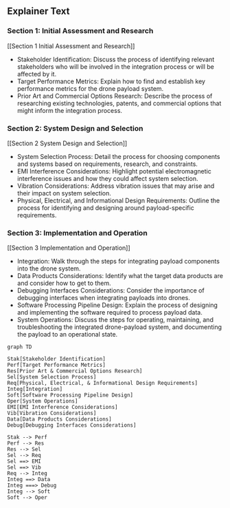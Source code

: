 ## Explainer Text


### Section 1: Initial Assessment and Research
[[Section 1 Initial Assessment and Research]]
- Stakeholder Identification: Discuss the process of identifying relevant stakeholders who will be involved in the integration process or will be affected by it.
- Target Performance Metrics: Explain how to find and establish key performance metrics for the drone payload system.
- Prior Art and Commercial Options Research: Describe the process of researching existing technologies, patents, and commercial options that might inform the integration process.

### Section 2: System Design and Selection
[[Section 2 System Design and Selection]]
- System Selection Process: Detail the process for choosing components and systems based on requirements, research, and constraints.
- EMI Interference Considerations: Highlight potential electromagnetic interference issues and how they could affect system selection.
- Vibration Considerations: Address vibration issues that may arise and their impact on system selection.
- Physical, Electrical, and Informational Design Requirements: Outline the process for identifying and designing around payload-specific requirements.

### Section 3: Implementation and Operation
[[Section 3 Implementation and Operation]]
- Integration: Walk through the steps for integrating payload components into the drone system.
- Data Products Considerations: Identify what the target data products are and consider how to get to them.
- Debugging Interfaces Considerations: Consider the importance of debugging interfaces when integrating payloads into drones.
- Software Processing Pipeline Design: Explain the process of designing and implementing the software required to process payload data.
- System Operations: Discuss the steps for operating, maintaining, and troubleshooting the integrated drone-payload system, and documenting the payload to an operational state.



```mermaid
graph TD

Stak[Stakeholder Identification]
Perf[Target Performance Metrics]
Res[Prior Art & Commercial Options Research]
Sel[System Selection Process]
Req[Physical, Electrical, & Informational Design Requirements]
Integ[Integration]
Soft[Software Processing Pipeline Design]
Oper[System Operations]
EMI[EMI Interference Considerations]
Vib[Vibration Considerations]
Data[Data Products Considerations]
Debug[Debugging Interfaces Considerations]

Stak --> Perf
Perf --> Res
Res --> Sel
Sel --> Req
Sel ==> EMI
Sel ==> Vib
Req --> Integ
Integ ==> Data
Integ ===> Debug
Integ --> Soft
Soft --> Oper
```